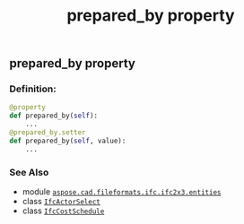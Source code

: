 ﻿---
title: prepared_by property
second_title: Aspose.CAD for Python via .NET API References
description: 
type: docs
weight: 120
url: /python-net/aspose.cad.fileformats.ifc.ifc2x3.entities/ifccostschedule/prepared_by/
is_root: false
---

## prepared_by property

### Definition:
```python
@property
def prepared_by(self):
    ...
@prepared_by.setter
def prepared_by(self, value):
    ...
```

### See Also
* module [`aspose.cad.fileformats.ifc.ifc2x3.entities`](../../)
* class [`IfcActorSelect`](/cad/python-net/aspose.cad.fileformats.ifc.ifc2x3.types/ifcactorselect)
* class [`IfcCostSchedule`](/cad/python-net/aspose.cad.fileformats.ifc.ifc2x3.entities/ifccostschedule)
